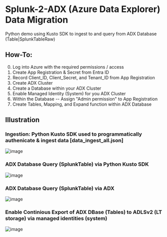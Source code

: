 # Splunk-2-ADX (Azure Data Explorer) Data Migration
Python demo using Kusto SDK to ingest to and query from ADX Database (Table|SplunkTableRaw)

## How-To:
0. Log into Azure with the required permissions / access
1. Create App Registration & Secret from Entra ID
2. Record Client_ID, Client_Secret, and Tenant_ID from App Registration
3. Create ADX Cluster
4. Create a Database within your ADX Cluster
5. Enable Managed Identity (System) for you ADX Cluster
6. Within the Database -- Assign "Admin permission" to App Registration
7. Create Tables, Mapping, and Expand function within ADX Database
   
## Illustration
### Ingestion: Python Kusto SDK used to programmatically authenicate & ingest data [data_ingest_all.json]
![image](https://github.com/dcodev1702/splunk_2_adx/assets/32214072/757a1101-0645-487f-a4ec-b6c39d797935)

### ADX Database Query (SplunkTable) via Python Kusto SDK
![image](https://github.com/dcodev1702/splunk_2_adx/assets/32214072/40b61863-2b81-4e0b-add7-22881bb7473d)

### ADX Database Query (SplunkTable) via ADX
![image](https://github.com/dcodev1702/splunk_2_adx/assets/32214072/812b5597-70cd-4363-a5d4-0e4d07cbee0e)

### Enable Continious Export of ADX DBase (Tables) to ADLSv2 (LT storage) via managed identities (system)
![image](https://github.com/dcodev1702/splunk_2_adx/assets/32214072/26a304ac-d73c-49e9-ad69-1317a152e96c)

